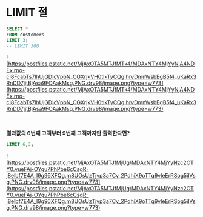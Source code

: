 # LIMIT 절


```sql
SELECT *
FROM customers
LIMIT 3;
-- LIMIT 300
```

![https://postfiles.pstatic.net/MjAxOTA5MTJfMTk4/MDAxNTY4MjYyNjA4NDEx.rno-cI8FcabTs7lhUjGDIcVpbN_CGXrjkVH0tlkTyCQg.hrvDmnWsbEgB5f4_uKaRx3RnDD7jjtBjAsa9FOAakMsg.PNG.drv98/image.png?type=w773](https://postfiles.pstatic.net/MjAxOTA5MTJfMTk4/MDAxNTY4MjYyNjA4NDEx.rno-cI8FcabTs7lhUjGDIcVpbN_CGXrjkVH0tlkTyCQg.hrvDmnWsbEgB5f4_uKaRx3RnDD7jjtBjAsa9FOAakMsg.PNG.drv98/image.png?type=w773)

<br>

**결과값의 6번째 고객부터 9번째 고객까지만 출력한다면?**

```sql
LIMIT 6,3;
```

![https://postfiles.pstatic.net/MjAxOTA5MTJfMjUg/MDAxNTY4MjYyNzc2OTY0.vueFAj-OYgu7PhPbe6cCsgR-j8elbf7E4A_l9g96XFQg.m8UOsUzTjvp3a7Cv_2PdhiX9oTTq9vleErRSog5ilVsg.PNG.drv98/image.png?type=w773](https://postfiles.pstatic.net/MjAxOTA5MTJfMjUg/MDAxNTY4MjYyNzc2OTY0.vueFAj-OYgu7PhPbe6cCsgR-j8elbf7E4A_l9g96XFQg.m8UOsUzTjvp3a7Cv_2PdhiX9oTTq9vleErRSog5ilVsg.PNG.drv98/image.png?type=w773)
